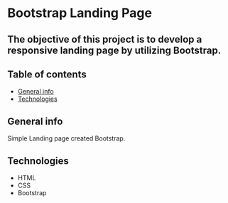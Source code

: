 # Bootstrap Landing Page

## The objective of this project is to develop a responsive landing page by utilizing Bootstrap.

## Table of contents
* [General info](#general-info)
* [Technologies](#technologies)

## General info 
Simple Landing page created Bootstrap.

## Technologies
* HTML
* CSS
* Bootstrap




